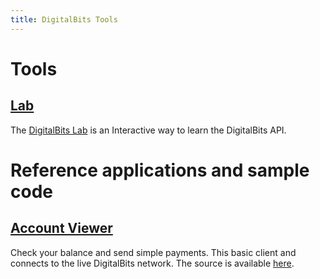 ```yaml
---
title: DigitalBits Tools
---
```

# Tools

## [Lab](https://laboratory.livenet.digitalbits.io/)
The [DigitalBits Lab](https://laboratory.livenet.digitalbits.io/) is an Interactive way to learn the DigitalBits API. 

# Reference applications and sample code

## [Account Viewer](https://xdbportal.com/)
Check your balance and send simple payments. This basic client and connects to the live DigitalBits network. The source is available [here](https://github.com/xdbfoundation/digitalbits-portal).


